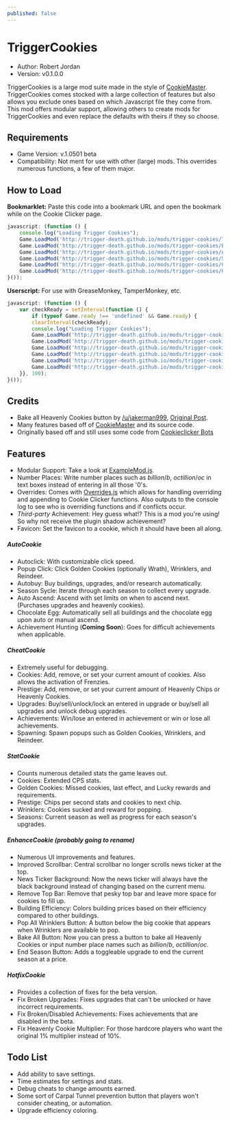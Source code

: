 ```yaml
---
published: false
---
```

# TriggerCookies

* Author:         Robert Jordan
* Version:        v0.1.0.0

TriggerCookies is a large mod suite made in the style of [CookieMaster](https://github.com/greenc/CookieMaster). TriggerCookies comes stocked with a large collection of features but also allows you exclude ones based on which Javascript file they come from. This mod offers modular support, allowing others to create mods for TriggerCookies and even replace the defaults with theirs if they so choose.

## Requirements

* Game Version:   v.1.0501 beta
* Compatibility:  Not ment for use with other (large) mods. This overrides numerous functions, a few of them major.

## How to Load

**Bookmarklet:** Paste this code into a bookmark URL and open the bookmark while on the Cookie Clicker page.

```javascript
javascript: (function () {
    console.log("Loading Trigger Cookies");
    Game.LoadMod('http://trigger-death.github.io/mods/trigger-cookies/TriggerCookies.js');
    Game.LoadMod('http://trigger-death.github.io/mods/trigger-cookies/EnhanceCookie.js');
    Game.LoadMod('http://trigger-death.github.io/mods/trigger-cookies/AutoCookie.js');
    Game.LoadMod('http://trigger-death.github.io/mods/trigger-cookies/StatCookie.js');
    Game.LoadMod('http://trigger-death.github.io/mods/trigger-cookies/CheatCookie.js');
    Game.LoadMod('http://trigger-death.github.io/mods/trigger-cookies/HotfixCookie.js');
}());
```

**Userscript:** For use with GreaseMonkey, TamperMonkey, etc.

```javascript
javascript: (function () {
    var checkReady = setInterval(function () {
        if (typeof Game.ready !== 'undefined' && Game.ready) {
        clearInterval(checkReady);
        console.log("Loading Trigger Cookies");
        Game.LoadMod('http://trigger-death.github.io/mods/trigger-cookies/TriggerCookies.js');
        Game.LoadMod('http://trigger-death.github.io/mods/trigger-cookies/EnhanceCookie.js');
        Game.LoadMod('http://trigger-death.github.io/mods/trigger-cookies/AutoCookie.js');
        Game.LoadMod('http://trigger-death.github.io/mods/trigger-cookies/StatCookie.js');
        Game.LoadMod('http://trigger-death.github.io/mods/trigger-cookies/CheatCookie.js');
        Game.LoadMod('http://trigger-death.github.io/mods/trigger-cookies/HotfixCookie.js');
    }}, 100);
}());
```

## Credits

* Bake all Heavenly Cookies button by [/u/jakerman999](http://www.reddit.com/user/jakerman999), [Original Post](http://www.reddit.com/r/CookieClicker/comments/2gb4gw/i_made_a_bake_all_button/).
* Many features based off of [CookieMaster](https://github.com/greenc/CookieMaster) and its source code.
* Originally based off and still uses some code from [Cookieclicker Bots](https://gist.github.com/pernatiy/38bc231506b06fd85473#file-cc-js)

## Features

* Modular Support: Take a look at [ExampleMod.js](https://github.com/trigger-death/trigger-death.github.io/blob/master/mods/trigger-cookies/ExampleMod.js).
* Number Places: Write number places such as *billion*/*b*, *octillion*/*oc* in text boxes instead of entering in all those '0's.
* Overrides: Comes with [Overrides.js](https://github.com/trigger-death/trigger-death.github.io/blob/master/mods/trigger-cookies/Overrides.js) which allows for handling overriding and appending to Cookie Clicker functions. Also outputs to the console log to see who is overriding functions and if conflicts occur.
* *Third-party* Achievement: Hey guess what!? This is a mod you're using! So why not receive the plugin shadow achievement?
* Favicon: Set the favicon to a cookie, which it should have been all along.

##### AutoCookie

* Autoclick: With customizable click speed.
* Popup Click: Click Golden Cookies (optionally Wrath), Wrinklers, and Reindeer.
* Autobuy: Buy buildings, upgrades, and/or research automatically.
* Season Sycle: Iterate through each season to collect every upgrade.
* Auto Ascend: Ascend with set limits on when to ascend next. (Purchases upgrades and heavenly cookies).
* Chocolate Egg: Automatically sell all buildings and the chocolate egg upon auto or manual ascend.
* Achievement Hunting (**Coming Soon**): Goes for difficult achievements when applicable.

##### CheatCookie

* Extremely useful for debugging.
* Cookies: Add, remove, or set your current amount of cookies. Also allows the activation of Frenzies.
* Prestige: Add, remove, or set your current amount of Heavenly Chips or Heavenly Cookies.
* Upgrades: Buy/sell/unlock/lock an entered in upgrade or buy/sell all upgrades and unlock debug upgrades.
* Achievements: Win/lose an entered in achievement or win or lose all achievements.
* Spawning: Spawn popups such as Golden Cookies, Wrinklers, and Reindeer.

##### StatCookie

* Counts numerous detailed stats the game leaves out.
* Cookies: Extended CPS stats.
* Golden Cookies: Missed cookies, last effect, and Lucky rewards and requirements.
* Prestige: Chips per second stats and cookies to next chip.
* Wrinklers: Cookies sucked and reward for popping.
* Seasons: Current season as well as progress for each season's upgrades.

##### EnhanceCookie (probably going to rename)

* Numerous UI improvements and features.
* Improved Scrollbar: Central scrollbar no longer scrolls news ticker at the top.
* News Ticker Background: Now the news ticker will always have the black background instead of changing based on the current menu.
* Remove Top Bar: Remove that pesky top bar and leave more space for cookies to fill up.
* Building Efficiency: Colors building prices based on their efficiency compared to other buildings.
* Pop All Wrinklers Button: A button below the big cookie that appears when Wrinklers are available to pop.
* Bake All Button: Now you can press a button to bake all Heavenly Cookies or input number place names such as *billion*/*b*, *octillion*/*oc*.
* End Season Button: Adds a toggleable upgrade to end the current season at a price.

##### HotfixCookie

* Provides a collection of fixes for the beta version.
* Fix Broken Upgrades: Fixes upgrades that can't be unlocked or have incorrect requirements.
* Fix Broken/Disabled Achievements: Fixes achievements that are disabled in the beta.
* Fix Heavenly Cookie Multiplier: For those hardcore players who want the original 1% multiplier instead of 10%.

## Todo List

* Add ability to save settings.
* Time estimates for settings and stats.
* Debug cheats to change amounts earned.
* Some sort of Carpal Tunnel prevention button that players won't consider cheating, or automation.
* Upgrade efficiency coloring.
